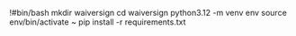 !#bin/bash
mkdir waiversign
cd waiversign
python3.12 -m venv env
source env/bin/activate
~ pip install -r requirements.txt